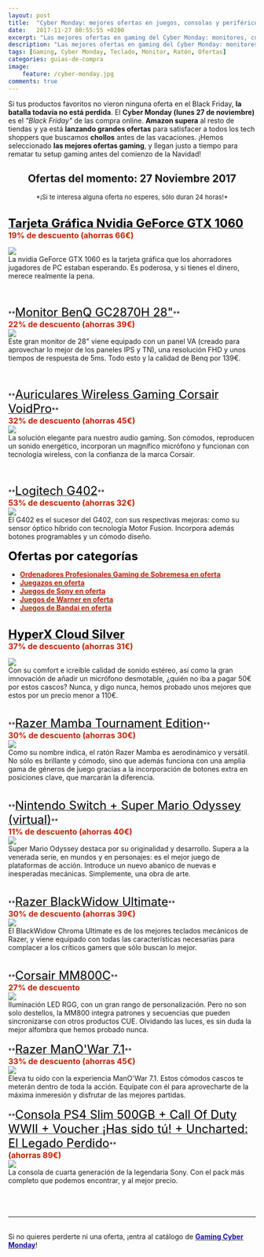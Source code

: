 ```yaml
---
layout: post
title:  "Cyber Monday: mejores ofertas en juegos, consolas y periféricos gaming"
date:   2017-11-27 00:55:55 +0200
excerpt: "Las mejores ofertas en gaming del Cyber Monday: monitores, consolas, teclados, ratones, videojuegos... &#161;No te pierdas ninguna ganga, vienen por tiempo limitado, acaban en menos de 24h!"
description: "Las mejores ofertas en gaming del Cyber Monday: monitores, consolas, teclados, ratones, videojuegos... &#161;No te pierdas ninguna ganga, vienen por tiempo limitado, acaban en menos de 24h!"
tags: [Gaming, Cyber Monday, Teclado, Monitor, Ratón, Ofertas]
categories: guias-de-compra
image:
    feature: /cyber-monday.jpg
comments: true
---
```

<!--more-->
<!-- more -->

Si tus productos favoritos no vieron ninguna oferta en el Black Friday, **la batalla todavía no está perdida**. El **Cyber Monday (lunes 27 de noviembre)** es el _"Black Friday"_ de las compra online. <b>Amazon supera</b> al resto de tiendas y ya está <b>lanzando grandes ofertas</b> para satisfacer a todos los tech shoppers que buscamos <b>chollos</b> antes de las vacaciones. ¡Hemos seleccionado **las mejores ofertas gaming**, y llegan justo a tiempo para rematar tu setup gaming antes del comienzo de la Navidad!
<!--27 DE NOVIEMBRE-->

<h2><center> Ofertas del momento: 27 Noviembre 2017</center></h2><center><font size="2"> *¡Si te interesa alguna oferta no esperes, sólo duran 24 horas!*</font></center><br/>   

<!--- +-+-+-+-+-+-+-+-+-+-+-+-+-+-+-+-+-+-+-+-+-+-+-+-+-+-+-+-+-+ -->
<!--- +-+-+-+-+-+-+-+-+-+-+-+-+-+-+-+-+-+-+-+-+-+-+-+-+-+-+-+-+-+ -->
**<a target="_blank" href="http://amzn.to/2i96Vdz"><font size="5" color="black">Tarjeta Gráfica Nvidia GeForce GTX 1060
</font></a>**<br /><font color="#c12100" size="3"><b>19% de descuento (ahorras 66€)</b></font>
<div id="container">
    <div id="floated"><a target="_blank" href="http://amzn.to/2i96Vdz"><img class="wrap" src="/images/pictures/1060.jpg"></a>
</div>
La nvidia GeForce GTX 1060 es la tarjeta gráfica que los ahorradores jugadores de PC estaban esperando. Es poderosa, y si tienes el dinero, merece realmente la pena.</div><br/><br/><br/>
<!--- +-+-+-+-+-+-+-+-+-+-+-+-+-+-+-+-+-+-+-+-+-+-+-+-+-+-+-+-+-+ -->
<!--- +-+-+-+-+-+-+-+-+-+-+-+-+-+-+-+-+-+-+-+-+-+-+-+-+-+-+-+-+-+ -->
**<a target="_blank" href="http://amzn.to/2iciArP"><font size="5" color="black">Monitor BenQ GC2870H 28"</font></a>**<br /><font color="#c12100" size="3"><b>22% de descuento (ahorras 39€)</b></font>
<div id="container">
    <div id="floated"><a target="_blank" href="http://amzn.to/2iciArP"><img class="wrap" src="/images/pictures/benq-2.jpg"></a>
</div>
Este gran monitor de 28" viene equipado con un panel VA (creado para aprovechar lo mejor de los paneles IPS y TN), una resolución FHD y unos tiempos de respuesta de 5ms. Todo esto y la calidad de Benq por 139€.</div><br/><br/><br/>
<!--- +-+-+-+-+-+-+-+-+-+-+-+-+-+-+-+-+-+-+-+-+-+-+-+-+-+-+-+-+-+ -->
<!--- +-+-+-+-+-+-+-+-+-+-+-+-+-+-+-+-+-+-+-+-+-+-+-+-+-+-+-+-+-+ -->
**<a target="_blank" href="http://amzn.to/2k0cYS5"><font size="5" color="black">Auriculares Wireless Gaming Corsair VoidPro</font></a>**<br /><font color="#c12100" size="3"><b>32% de descuento (ahorras 45€)</b></font>
<div id="container">
    <div id="floated"><a target="_blank" href="http://amzn.to/2k0cYS5"><img class="wrap" src="/images/pictures/corsair.jpg"></a>
</div>
La solución elegante para nuestro audio gaming. Son cómodos, reproducen un sonido energético, incorporan un magnífico micrófono y funcionan con tecnología wireless, con la confianza de la marca Corsair.</div><br/><br/><br/>
<!--- +-+-+-+-+-+-+-+-+-+-+-+-+-+-+-+-+-+-+-+-+-+-+-+-+-+-+-+-+-+ -->
<!--- +-+-+-+-+-+-+-+-+-+-+-+-+-+-+-+-+-+-+-+-+-+-+-+-+-+-+-+-+-+ -->
**<a target="_blank" href="http://amzn.to/2AeTY6t"><font size="5" color="black">Logitech G402</font></a>**<br /><font color="#c12100" size="3"><b>53% de descuento (ahorras 32€)</b></font>
<div id="container">
    <div id="floated"><a target="_blank" href="http://amzn.to/2AdpL7G"><img class="wrap" src="/images/pictures/logitetch.jpg"></a>
</div>
El G402 es el sucesor del G402, con sus respectivas mejoras: como su sensor óptico híbrido con tecnología Motor Fusion. Incorpora además botones programables y un cómodo diseño.</div><br/>
<!--- +-+-+-+-+-+-+-+-+-+-+-+-+-+-+-+-+-+-+-+-+-+-+-+-+-+-+-+-+-+ -->
<!--- +-+-+-+-+-+-+-+-+-+-+-+-+-+-+-+-+-+-+-+-+-+-+-+-+-+-+-+-+-+ -->
<b><font size="5" color="black">Ofertas por categorías</font></b>
<br/>

- **<a href="http://amzn.to/2i8iykD"><font color="#c12100">Ordenadores Profesionales Gaming de Sobremesa en oferta</font></a>**
- **<a href="http://amzn.to/2k5RhjK"><font color="#c12100">Juegazos en oferta </font></a>**
- **<a href="http://amzn.to/2k5SlnK"><font color="#c12100">Juegos de Sony en oferta </font></a>**
- **<a href="http://amzn.to/2jqm6vl"><font color="#c12100">Juegos de Warner en oferta </font></a>**
- **<a href="http://amzn.to/2k3q019"><font color="#c12100">Juegos de Bandai en oferta </font></a>**
<br/><br/>

<!--- +-+-+-+-+-+-+-+-+-+-+-+-+-+-+-+-+-+-+-+-+-+-+-+-+-+-+-+-+-+ -->

**<a target="_blank" href="http://amzn.to/2jXRntm"><font size="5" color="black">HyperX Cloud Silver
</font></a>**<br /><font color="#c12100" size="3"><b>37% de descuento (ahorras 31€)</b></font>
<div id="container">
    <div id="floated"><a target="_blank" href="http://amzn.to/2jXRntm"><img class="wrap" src="/images/pictures/hyperx.jpg"></a>
</div>
Con su comfort e icreíble calidad de sonido estéreo, así como la gran imnovación de añadir un micrófono desmotable, ¿quién no iba a pagar 50€ por estos cascos? Nunca, y digo nunca, hemos probado unos mejores que estos por un precio menor a 110€.</div><br/><br/>
<!--- +-+-+-+-+-+-+-+-+-+-+-+-+-+-+-+-+-+-+-+-+-+-+-+-+-+-+-+-+-+ -->
**<a target="_blank" href="http://amzn.to/2AaGJn2"><font size="5" color="black">Razer Mamba Tournament Edition</font></a>**<br /><font color="#c12100" size="3"><b>30% de descuento (ahorras 30€)</b></font>
<div id="container">
    <div id="floated"><a target="_blank" href="http://amzn.to/2AaGJn2"><img class="wrap" src="/images/pictures/mamba.jpg"></a>
</div>
Como su nombre indica, el ratón Razer Mamba es aerodinámico y versátil. No sólo es brillante y cómodo, sino que además funciona con una amplia gama de géneros de juego gracias a la incorporación de botones extra en posiciones clave, que marcarán la diferencia. </div>
<br/><br/>
<!--- +-+-+-+-+-+-+-+-+-+-+-+-+-+-+-+-+-+-+-+-+-+-+-+-+-+-+-+-+-+ -->
**<a target="_blank" href="http://amzn.to/2i0rZCJ"><font size="5" color="black">Nintendo Switch + Super Mario Odyssey (virtual)</font></a>**<br /><font color="#c12100" size="3"><b>11% de descuento (ahorras 40€)</b></font>
<div id="container">
    <div id="floated"><a target="_blank" href="http://amzn.to/2i0rZCJ"><img class="wrap" src="/images/pictures/switch-mario.jpg"></a>
</div>
Super Mario Odyssey destaca por su originalidad y desarrollo. Supera a la venerada serie, en mundos y en personajes: es el mejor juego de plataformas de acción. Introduce un nuevo abanico de nuevas e inesperadas mecánicas. Simplemente, una obra de arte.</div>
<br/><br/>
<!--- +-+-+-+-+-+-+-+-+-+-+-+-+-+-+-+-+-+-+-+-+-+-+-+-+-+-+-+-+-+ -->
**<a target="_blank" href="http://amzn.to/2jW9aRW"><font size="5" color="black">Razer BlackWidow Ultimate</font></a>**<br /><font color="#c12100" size="3"><b>30% de descuento (ahorras 39€)</b></font>
<div id="container">
    <div id="floated"><a target="_blank" href="http://amzn.to/2jW9aRW"><img class="wrap" src="/images/pictures/blackwidow-ultimate.jpg"></a>
</div>
El BlackWidow Chroma Ultimate es de los mejores teclados mecánicos de Razer, y viene equipado con todas las características necesarias para complacer a los críticos gamers que sólo buscan lo mejor. </div>
<br/><br/>
<!--- +-+-+-+-+-+-+-+-+-+-+-+-+-+-+-+-+-+-+-+-+-+-+-+-+-+-+-+-+-+ -->
**<a target="_blank" href="http://amzn.to/2jQ229o"><font size="5" color="black">Corsair MM800C</font></a>**<br /><font color="#c12100" size="3"><b>27% de descuento</b></font>
<div id="container">
    <div id="floated"><a target="_blank" href="http://amzn.to/2jQ229o"><img class="wrap" src="/images/pictures/corsair-alfombrilla.jpg"></a>
</div>
Iluminación LED RGG, con un gran rango de personalización. Pero no son solo destellos, la MM800 integra patrones y secuencias que pueden sincronizarse con otros productos CUE. Olvidando las luces, es sin duda la mejor alfombra que hemos probado nunca. </div>
<br/>
<!--- +-+-+-+-+-+-+-+-+-+-+-+-+-+-+-+-+-+-+-+-+-+-+-+-+-+-+-+-+-+ -->
**<a target="_blank" href="http://amzn.to/2jVnMRj"><font size="5" color="black">Razer ManO'War 7.1</font></a>**<br /><font color="#c12100" size="3"><b>33% de descuento (ahorras 45€)</b></font>
<div id="container">
    <div id="floated"><a target="_blank" href="http://amzn.to/2jVnMRj"><img class="wrap" src="/images/pictures/manowar.jpg"></a>
</div>
Eleva tu oido con la experiencia ManO'War 7.1. Estos cómodos cascos te meterán dentro de toda la acción. Equípate con él para aprovecharte de la máxima inmeresión y disfrutar de las mejores partidas. </div>
<br/>
<!--- +-+-+-+-+-+-+-+-+-+-+-+-+-+-+-+-+-+-+-+-+-+-+-+-+-+-+-+-+-+ -->
**<a target="_blank" href="http://amzn.to/2i42mRF"><font size="5" color="black">Consola PS4 Slim 500GB + Call Of Duty WWII + Voucher ¡Has sido tú! + Uncharted: El Legado Perdido</font></a>**<br /><font color="#c12100" size="3"><b>(ahorras 89€)</b></font>
<div id="container">
    <div id="floated"><a target="_blank" href="http://amzn.to/2i42mRF"><img class="wrap" src="/images/pictures/ps4-slim-pack.jpg"></a>
</div>
La consola de cuarta generación de la legendaria Sony. Con el pack más completo que podemos encontrar, y al mejor precio.  </div>
<br/> 
<!--<h2><center> <a target="_blank" href="http://amzn.to/2i5DetD">Portátiles Gaming en Oferta<br/> <font color="#c12100">¡hasta 500€ de descuento!</font></a></center></h2>
Los portátiles Gaming llevan años ampliando su nicho en el mercado. La increíble flexibilidad de un portátil más el extraordinario poder de un ordenador gaming. A la hora de decidirnos por un ordenador de sobremesa o un portátil, muchos optamos por el de sobremesa ya que será más asequible, pero **HOY** esto no es verdad gracias a las **ofertas de hasta 500€** en los mejores portátiles gaming. **<a href="http://amzn.to/2A8fgT0"><font color="#1a0dab">¡Echa un vistazo!</font></a>**.
-->
<br/><br/>

________________________________________________________________________________________________________

<br/>Si no quieres perderte ni una oferta, ¡entra al catálogo de **<a href="http://amzn.to/2jVixBf"><font color="#1a0dab">Gaming Cyber Monday</font></a>**!
<!--antiguas-->

<!--<b><a target="_blank" href="http://amzn.to/2hPn0oi"><font color="#FD9A1B"> HyperX Cloud Silver </font>- <font color="red">37% descuento
</font></a><br/><br/></b>--> 

